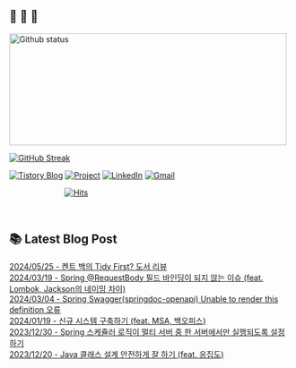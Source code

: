  ## 🐔 🐝 🐜

<div>
  
  <img width="494" height="200" alt="Github status" src="https://github-readme-stats.vercel.app/api?username=JuHyun419&count_private=true&theme=radical">
  
  [![GitHub Streak](https://github-readme-streak-stats.herokuapp.com/?user=JuHyun419&theme=dark)](https://github.com/JuHyun419)
  
</div>  

<div>
  
  [![Tistory Blog](http://img.shields.io/badge/-Tistory%20Blog-blue?style=flat&logo=Blogger&link=https://zzang9ha.tistory.com/)](https://zzang9ha.tistory.com/) 
  [![Project](http://img.shields.io/badge/-Project-ff69b4?style=flat&logo=github&link=https://github.com/YAPP-19th/Web-Team-2-Backend)](https://github.com/YAPP-19th/Web-Team-2-Backend) 
  [![LinkedIn](https://img.shields.io/badge/-LinkedIn-0077b5?style=flat-square&logo=linkedin&logoColor=white&link=https://www.linkedin.com/in/juhyun-lee-87176a19b/)](https://www.linkedin.com/in/juhyun-lee-87176a19b/)
  [![Gmail](http://img.shields.io/badge/Gmail-important?style=flat&logo=Gmail&link=mailto:zzang9haha@gmail.com)](mailto:zzang9haha@gmail.com) 

</div>

<div>
 
&nbsp;&nbsp;&nbsp;&nbsp;&nbsp;&nbsp;&nbsp;&nbsp;&nbsp;&nbsp;&nbsp;&nbsp;&nbsp;&nbsp;&nbsp;&nbsp;&nbsp;&nbsp;&nbsp;&nbsp;&nbsp;&nbsp;&nbsp;&nbsp; [![Hits](https://hits.seeyoufarm.com/api/count/incr/badge.svg?url=https%3A%2F%2Fgithub.com%2FJuHyun419&count_bg=%2379C83D&title_bg=%23555555&icon=&icon_color=%23E7E7E7&title=hits&edge_flat=false)](https://hits.seeyoufarm.com)
 
</div>
 
<br>
 
## 📚 Latest Blog Post

[2024/05/25 - 켄트 백의 Tidy First? 도서 리뷰](https://zzang9ha.tistory.com/460) <br/>
[2024/03/19 - Spring @RequestBody 필드 바인딩이 되지 않는 이슈 (feat. Lombok, Jackson의 네이밍 차이)](https://zzang9ha.tistory.com/459) <br/>
[2024/03/04 - Spring Swagger(springdoc-openapi) Unable to render this definition 오류](https://zzang9ha.tistory.com/458) <br/>
[2024/01/19 - 신규 시스템 구축하기 (feat. MSA, 백오피스)](https://zzang9ha.tistory.com/457) <br/>
[2023/12/30 - Spring 스케쥴러 로직이 멀티 서버 중 한 서버에서만 실행되도록 설정하기](https://zzang9ha.tistory.com/456) <br/>
[2023/12/20 - Java 클래스 설계 안전하게 잘 하기 (feat. 응집도)](https://zzang9ha.tistory.com/455) <br/>
